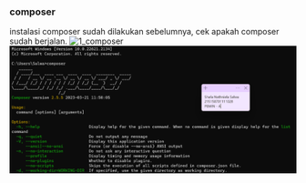 ### composer
instalasi composer sudah dilakukan sebelumnya, cek apakah composer sudah berjalan.
<img width="857" alt="1_composer" src="https://github.com/nathanielasal/praktikum-pemin/assets/120065276/abae84a4-ed04-44e3-a539-98d42b032516">
![Screen shoot composer](../Screenshot1/1_composer.png)



